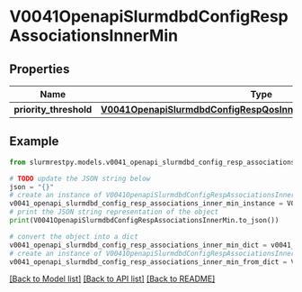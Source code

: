# V0041OpenapiSlurmdbdConfigRespAssociationsInnerMin


## Properties

Name | Type | Description | Notes
------------ | ------------- | ------------- | -------------
**priority_threshold** | [**V0041OpenapiSlurmdbdConfigRespQosInnerLimitsMinPriorityThreshold**](V0041OpenapiSlurmdbdConfigRespQosInnerLimitsMinPriorityThreshold.md) |  | [optional]

## Example

```python
from slurmrestpy.models.v0041_openapi_slurmdbd_config_resp_associations_inner_min import V0041OpenapiSlurmdbdConfigRespAssociationsInnerMin

# TODO update the JSON string below
json = "{}"
# create an instance of V0041OpenapiSlurmdbdConfigRespAssociationsInnerMin from a JSON string
v0041_openapi_slurmdbd_config_resp_associations_inner_min_instance = V0041OpenapiSlurmdbdConfigRespAssociationsInnerMin.from_json(json)
# print the JSON string representation of the object
print(V0041OpenapiSlurmdbdConfigRespAssociationsInnerMin.to_json())

# convert the object into a dict
v0041_openapi_slurmdbd_config_resp_associations_inner_min_dict = v0041_openapi_slurmdbd_config_resp_associations_inner_min_instance.to_dict()
# create an instance of V0041OpenapiSlurmdbdConfigRespAssociationsInnerMin from a dict
v0041_openapi_slurmdbd_config_resp_associations_inner_min_from_dict = V0041OpenapiSlurmdbdConfigRespAssociationsInnerMin.from_dict(v0041_openapi_slurmdbd_config_resp_associations_inner_min_dict)
```
[[Back to Model list]](../README.md#documentation-for-models) [[Back to API list]](../README.md#documentation-for-api-endpoints) [[Back to README]](../README.md)



